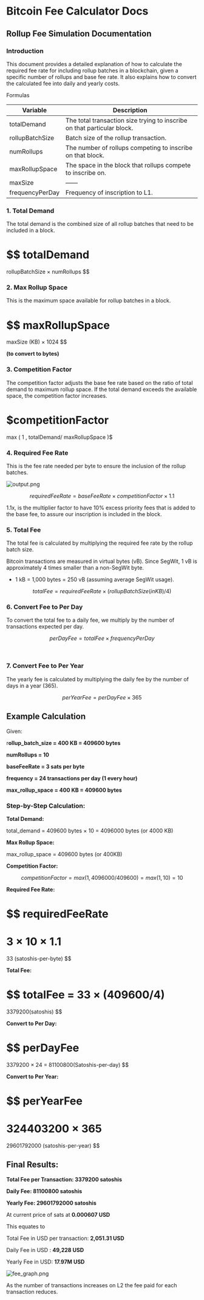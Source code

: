 # Bitcoin Fee Calculator Docs

## Rollup Fee Simulation Documentation

### **Introduction**

This document provides a detailed explanation of how to calculate the required fee rate for including rollup batches in a blockchain, given a specific number of rollups and base fee rate. It also explains how to convert the calculated fee into daily and yearly costs.

Formulas

| **Variable**    | **Description**                                                         |
| --------------- | ----------------------------------------------------------------------- |
| totalDemand     | The total transaction size trying to inscribe on that particular block. |
| rollupBatchSize | Batch size of the rollup transaction.                                   |
| numRollups      | The number of rollups competing to inscribe on that block.              |
| maxRollupSpace  | The space in the block that rollups compete to inscribe on.             |
| maxSize         | ——                                                                      |
| frequencyPerDay | Frequency of inscription to L1.                                         |

### 1. **Total Demand**

The total demand is the combined size of all rollup batches that need to be included in a block.

$$
totalDemand
=
rollupBatchSize
×
numRollups
$$

### 2. Max Rollup Space

This is the maximum space available for rollup batches in a block.

$$
maxRollupSpace
=
maxSize (KB)
×
1024
$$

**(to convert to bytes)**

### 3. Competition Factor

The competition factor adjusts the base fee rate based on the ratio of total demand to maximum rollup space. If the total demand exceeds the available space, the competition factor increases.

# $competitionFactor

max
(
1
,
totalDemand/
maxRollupSpace
)$

### 4. Required Fee Rate

This is the fee rate needed per byte to ensure the inclusion of the rollup batches.

![output.png](Bitcoin%20Fee%20Calculator%20Docs%2044cc8157c2be4924b3900e5af32e6d6c/output.png)

$$
requiredFeeRate=baseFeeRate×competitionFactor×1.1
$$

1.1x, is the multiplier factor to have 10% excess priority fees that is added to the base fee, to assure our inscription is included in the block.

### 5. Total Fee

The total fee is calculated by multiplying the required fee rate by the rollup batch size.

Bitcoin transactions are measured in virtual bytes (vB). Since SegWit, 1 vB is approximately 4 times smaller than a non-SegWit byte.

- 1 kB = 1,000 bytes = 250 vB (assuming average SegWit usage).

$$
totalFee=requiredFeeRate×(rollupBatchSize(in KB)/4)
$$

### 6. Convert Fee to Per Day

To convert the total fee to a daily fee, we multiply by the number of transactions expected per day.

$$
perDayFee=totalFee×
frequencyPerDay
$$

​

### 7. Convert Fee to Per Year

The yearly fee is calculated by multiplying the daily fee by the number of days in a year (365).

$$
perYearFee=perDayFee×365
$$

## Example Calculation

Given:

r**ollup_batch_size = 400 KB = 409600 bytes**

**numRollups = 10**

**baseFeeRate = 3 sats per byte**

**frequency = 24 transactions per day (1 every hour)**

**max_rollup_space = 400 KB = 409600 bytes**

### Step-by-Step Calculation:

**Total Demand:**

total_demand = 409600 bytes × 10 = 4096000 bytes (or 4000 KB)

**Max Rollup Space:**

max_rollup_space = 409600 bytes (or 400KB)

**Competition Factor:**

$$
competitionFactor=max(1,4096000/409600)=max(1,10)=10
$$

**Required Fee Rate:**

$$
requiredFeeRate
=
3
×
10
×
1.1
=
33
(satoshis-per-byte)
$$

**Total Fee:**

$$
totalFee =
33
×
(409600/4)
=
3379200(satoshis)
$$

**Convert to Per Day:**

$$
perDayFee
=
3379200
×
24 = 81100800(Satoshis-per-day)
$$

**Convert to Per Year:**

$$
perYearFee
=
324403200
×
365
=
29601792000
 (satoshis-per-year)
$$

## Final Results:

**Total Fee per Transaction: 3379200 satoshis**

**Daily Fee: 81100800 satoshis**

**Yearly Fee: 29601792000 satoshis**

At current price of sats at **0.000607 USD**

This equates to

Total Fee in USD per transaction: **2,051.31 USD**

Daily Fee in USD : **49,228 USD**

Yearly Fee in USD: **17.97M USD**

![fee_graph.png](Bitcoin%20Fee%20Calculator%20Docs%2044cc8157c2be4924b3900e5af32e6d6c/fee_graph.png)

As the number of transactions increases on L2 the fee paid for each transaction reduces.

